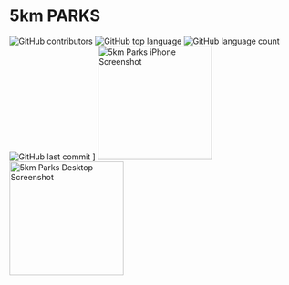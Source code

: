 # 5km PARKS
![GitHub contributors](https://img.shields.io/github/contributors/asdub/5km-parks-MP2)
![GitHub top language](https://img.shields.io/github/languages/top/asdub/5km-parks-MP2)
![GitHub language count](https://img.shields.io/github/languages/count/asdub/5km-parks-MP2)
![GitHub last commit](https://img.shields.io/github/last-commit/asdub/5km-parks-MP2)
]
<img src="https://github.com/asdub/5km-parks-MP2/blob/master/readme/iphone.png" width="200" alt="5km Parks iPhone Screenshot" />
<img src="https://github.com/asdub/5km-parks-MP2/blob/master/readme/desktop.png" width="200" alt="5km Parks Desktop Screenshot"/>